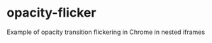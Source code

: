 opacity-flicker
===============

Example of opacity transition flickering in Chrome in nested iframes
